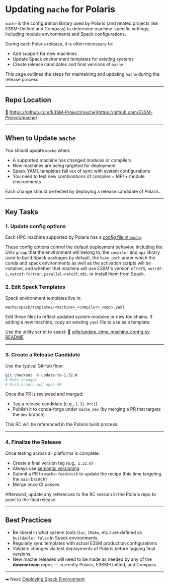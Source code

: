 # Updating `mache` for Polaris

`mache` is the configuration library used by Polaris (and related
projects like E3SM-Unified and Compass) to determine machine-specific settings,
including module environments and Spack configurations.

During each Polaris release, it is often necessary to:

* Add support for new machines
* Update Spack environment templates for existing systems
* Create release candidates and final versions of `mache`

This page outlines the steps for maintaining and updating `mache` during the
release process.

---

## Repo Location

🔗 [https://github.com/E3SM-Project/mache](https://github.com/E3SM-Project/mache)

---

## When to Update `mache`

You should update `mache` when:

* A supported machine has changed modules or compilers
* New machines are being targeted for deployment
* Spack YAML templates fall out of sync with system configurations
* You need to test new combinations of compiler + MPI + module environments

Each change should be tested by deploying a release candidate of Polaris.

---

## Key Tasks

### 1. Update config options

Each HPC machine supported by Polaris has a
[config file in `mache`](https://github.com/E3SM-Project/mache/tree/main/mache/machines).

These config options control the default deployment behavior, including the
Unix `group` that the environment will belong to, the
`compiler` and `mpi` library used to build Spack packages by
default, the `base_path` under which the conda and spack environments as well
as the activation scripts will be installed, and whether that machine will
use E3SM's version of `hdf5`, `netcdf-c`, `netcdf-fortran`, `parallel-netcdf`,
etc. or install them from Spack.

### 2. Edit Spack Templates

Spack environment templates live in:

```
mache/spack/templates/<machine>_<compiler>_<mpi>.yaml
```

Edit these files to reflect updated system modules or new toolchains.
If adding a new machine, copy an existing `yaml` file to use as a template.

Use the utility script to assist:
🔗 [utils/update_cime_machine_config.py README](https://github.com/E3SM-Project/mache/blob/main/utils/README.md)

---

### 3. Create a Release Candidate

Use the typical GitHub flow:

```bash
git checkout -b update-to-1.32.0
# Make changes
# Push branch and open PR
```

Once the PR is reviewed and merged:

* Tag a release candidate (e.g., `1.32.0rc1`)
* Publish it to conda-forge under `mache_dev` (by merging a PR that targets
  the `dev` branch)

This RC will be referenced in the Polaris build process.

---

### 4. Finalize the Release

Once testing across all platforms is complete:

* Create a final version tag (e.g., `1.32.0`)
* Always use [semantic versioning](https://semver.org/)
* Submit a PR to `mache-feedstock` to update the recipe (this time targeting
  the `main` branch)
* Merge once CI passes

Afterward, update any references to the RC version in the Polaris repo to
point to the final release.

---

## Best Practices

* Be liberal in what system tools (`tar`, `CMake`, etc.) are defined as
  `buildable: false` in Spack environments.
* Regularly sync templates with actual E3SM production configurations
* Validate changes via test deployments of Polaris before tagging final versions.
* New mache releases will need to be made as needed by any of the
  **downstream** repos — currently Polaris, E3SM-Unified, and Compass.

---

➡ Next: [Deploying Spack Environment](deploying_spack.md)
